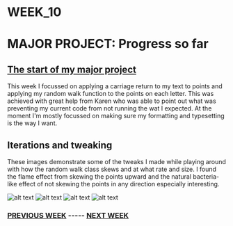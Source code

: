 # WEEK_10

# MAJOR PROJECT: Progress so far
## [The start of my major project](https://TajHealy.github.io/CodeWords/week_10/simpleShapePara/) 
This week I focussed on applying a carriage return to my text to points and applying my random walk function to the points on each letter. This was achieved with great help from Karen who was able to point out what was preventing my current code from not running the wat I expected. At the moment I'm mostly focussed on making sure my formatting and typesetting is the way I want.

## Iterations and tweaking
These images demonstrate some of the tweaks I made while playing around with how the random walk class skews and at what rate and size. I found the flame effect from skewing the points upward and the natural bacteria-like effect of not skewing the points in any direction especially interesting.

![alt text](https://github.com/TajHealy/CodeWords/blob/master/week_10/week10images/image1.jpg?raw=true)
![alt text](https://github.com/TajHealy/CodeWords/blob/master/week_10/week10images/image2.jpg?raw=true)
![alt text](https://github.com/TajHealy/CodeWords/blob/master/week_10/week10images/image3.jpg?raw=true)
![alt text](https://github.com/TajHealy/CodeWords/blob/master/week_10/week10images/image4.jpg?raw=true)



### [PREVIOUS WEEK](https://TajHealy.github.io/CodeWords/week_09/) ----- [NEXT WEEK](https://TajHealy.github.io/CodeWords/week_11/) 
